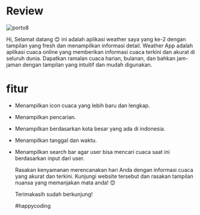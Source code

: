 # Review
![porto8](https://github.com/user-attachments/assets/8844580b-a39b-4e3c-bbbc-2d156d695216)

Hi, Selamat datang 😊 ini adalah aplikasi weather saya yang ke-2 dengan tampilan yang fresh dan menampilkan informasi detail.
Weather App adalah aplikasi cuaca online yang memberikan informasi cuaca terkini dan akurat di seluruh dunia. Dapatkan ramalan cuaca harian, bulanan, dan bahkan jam-jaman dengan tampilan yang intuitif dan mudah digunakan.

# fitur
- Menampilkan icon cuaca yang lebih baru dan lengkap.
- Menampilkan pencarian.
- Menampilkan berdasarkan kota besar yang ada di indonesia.
- Menampilkan tanggal dan waktu.
- Menampilkan search bar agar user bisa mencari cuaca saat ini berdasarkan input dari user.

  Rasakan kenyamanan merencanakan hari Anda dengan informasi cuaca yang akurat dan terkini. Kunjungi website tersebut dan rasakan tampilan nuansa yang memanjakan mata anda! 😊

  Terimakasih sudah berkunjung!



  #happycoding
